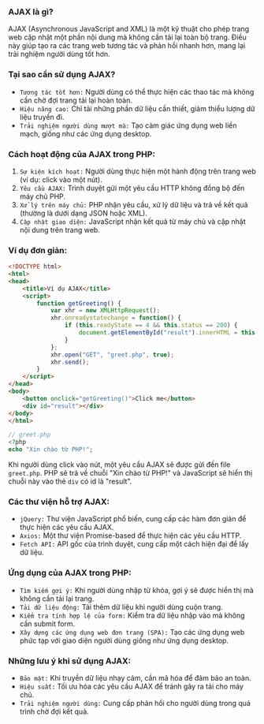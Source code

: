### AJAX là gì?
AJAX (Asynchronous JavaScript and XML) là một kỹ thuật cho phép trang web cập nhật một phần nội dung mà không cần tải lại toàn bộ trang. Điều này giúp tạo ra các trang web tương tác và phản hồi nhanh hơn, mang lại trải nghiệm người dùng tốt hơn.

### Tại sao cần sử dụng AJAX?
- `Tương tác tốt hơn:` Người dùng có thể thực hiện các thao tác mà không cần chờ đợi trang tải lại hoàn toàn.
- `Hiệu năng cao:` Chỉ tải những phần dữ liệu cần thiết, giảm thiểu lượng dữ liệu truyền đi.
- `Trải nghiệm người dùng mượt mà:` Tạo cảm giác ứng dụng web liền mạch, giống như các ứng dụng desktop.

### Cách hoạt động của AJAX trong PHP:
1. `Sự kiện kích hoạt:` Người dùng thực hiện một hành động trên trang web (ví dụ: click vào một nút).
2. `Yêu cầu AJAX:` Trình duyệt gửi một yêu cầu HTTP không đồng bộ đến máy chủ PHP.
3. `Xử lý trên máy chủ:` PHP nhận yêu cầu, xử lý dữ liệu và trả về kết quả (thường là dưới dạng JSON hoặc XML).
4. `Cập nhật giao diện:` JavaScript nhận kết quả từ máy chủ và cập nhật nội dung trên trang web.

### Ví dụ đơn giản:
```html
<!DOCTYPE html>
<html>
<head>
    <title>Ví dụ AJAX</title>
    <script>
        function getGreeting() {
            var xhr = new XMLHttpRequest();
            xhr.onreadystatechange = function() {
                if (this.readyState == 4 && this.status == 200) {
                    document.getElementById("result").innerHTML = this.responseText;
                }
            };
            xhr.open("GET", "greet.php", true);
            xhr.send();
        }
    </script>
</head>
<body>
    <button onclick="getGreeting()">Click me</button>
    <div id="result"></div>
</body>
</html>
```

```php
// greet.php
<?php
echo "Xin chào từ PHP!";
```

Khi người dùng click vào nút, một yêu cầu AJAX sẽ được gửi đến file `greet.php`. PHP sẽ trả về chuỗi "Xin chào từ PHP!" và JavaScript sẽ hiển thị chuỗi này vào thẻ `div` có id là "result".

### Các thư viện hỗ trợ AJAX:
- `jQuery:` Thư viện JavaScript phổ biến, cung cấp các hàm đơn giản để thực hiện các yêu cầu AJAX.
- `Axios:` Một thư viện Promise-based để thực hiện các yêu cầu HTTP.
- `Fetch API:` API gốc của trình duyệt, cung cấp một cách hiện đại để lấy dữ liệu.

### Ứng dụng của AJAX trong PHP:
- `Tìm kiếm gợi ý:` Khi người dùng nhập từ khóa, gợi ý sẽ được hiển thị mà không cần tải lại trang.
- `Tải dữ liệu động:` Tải thêm dữ liệu khi người dùng cuộn trang.
- `Kiểm tra tính hợp lệ của form:` Kiểm tra dữ liệu nhập vào mà không cần submit form.
- `Xây dựng các ứng dụng web đơn trang (SPA):` Tạo các ứng dụng web phức tạp với giao diện người dùng giống như ứng dụng desktop.

### Những lưu ý khi sử dụng AJAX:
- `Bảo mật:` Khi truyền dữ liệu nhạy cảm, cần mã hóa để đảm bảo an toàn.
- `Hiệu suất:` Tối ưu hóa các yêu cầu AJAX để tránh gây ra tải cho máy chủ.
- `Trải nghiệm người dùng:` Cung cấp phản hồi cho người dùng trong quá trình chờ đợi kết quả.
